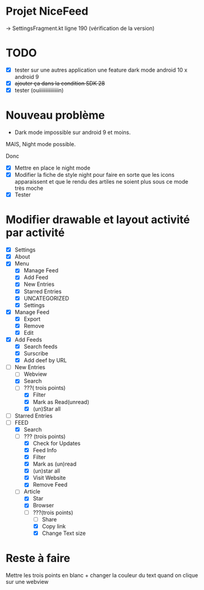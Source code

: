 Projet NiceFeed
===

-> SettingsFragment.kt ligne 190 (vérification de la version)

TODO
===

* [x] tester sur une autres application une feature dark mode android 10 x android 9
* [x] ~~ajouter ça dans la condition SDK 28~~
* [x] tester (ouiiiiiiiiiiiiiiin)

Nouveau problème
===

* Dark mode impossible sur android 9 et moins.

MAIS, Night mode possible.

Donc

* [x] Mettre en place le night mode
* [x] Modifier la fiche de style night pour faire en sorte que les icons apparaissent et que le rendu des artiles ne soient plus sous ce mode très moche
* [x] Tester

Modifier drawable et layout activité par activité
===

* [x] Settings
* [x] About
* [x] Menu
    * [x] Manage Feed
    * [x] Add Feed
    * [x] New Entries
    * [x] Starred Entries
    * [x] UNCATEGORIZED
    * [x] Settings
* [x] Manage Feed
    * [x] Export
    * [x] Remove
    * [x] Edit
* [x] Add Feeds
    * [x] Search feeds
    * [x] Surscribe
    * [x] Add deef by URL
* [ ] New Entries
    * [ ] Webview
    * [x] Search
    * [ ] ???( trois points)
        * [x] Filter
        * [x] Mark as Read(unread)
        * [x] (un)Star all

* [ ] Starred Entries
* [ ] FEED
    * [x] Search
    * [ ] ??? (trois points)
        * [x] Check for Updates
        * [x] Feed Info
        * [x] Filter
        * [x] Mark as (un)read
        * [x] (un)star all
        * [x] Visit Website
        * [x] Remove Feed
    * [ ] Article
        * [x] Star
        * [x] Browser
        * [ ] ???(trois points)
            * [ ] Share
            * [x] Copy link
            * [x] Change Text size

Reste à faire
===

Mettre les trois points en blanc + changer la couleur du text quand on clique sur une webview 



